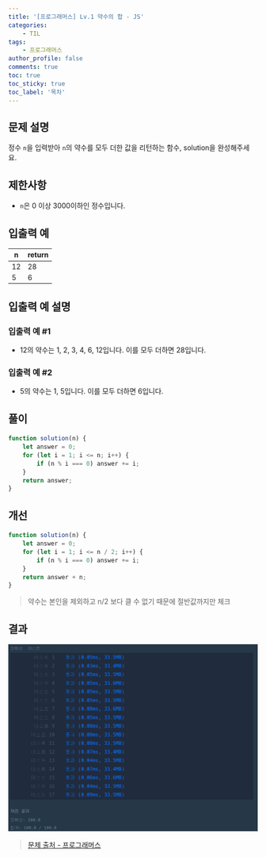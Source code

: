 ```yaml
---
title: '[프로그래머스] Lv.1 약수의 합 - JS'
categories:
    - TIL
tags:
    - 프로그래머스
author_profile: false
comments: true
toc: true
toc_sticky: true
toc_label: '목차'
---
```


## 문제 설명

정수 `n`을 입력받아 `n`의 약수를 모두 더한 값을 리턴하는 함수, solution을 완성해주세요.

## 제한사항

-   `n`은 0 이상 3000이하인 정수입니다.

## 입출력 예

| n   | return |
| --- | ------ |
| 12  | 28     |
| 5   | 6      |

## 입출력 예 설명

### 입출력 예 #1

-   12의 약수는 1, 2, 3, 4, 6, 12입니다. 이를 모두 더하면 28입니다.

### 입출력 예 #2

-   5의 약수는 1, 5입니다. 이를 모두 더하면 6입니다.

## 풀이

```javascript
function solution(n) {
    let answer = 0;
    for (let i = 1; i <= n; i++) {
        if (n % i === 0) answer += i;
    }
    return answer;
}
```

## 개선

```javascript
function solution(n) {
    let answer = 0;
    for (let i = 1; i <= n / 2; i++) {
        if (n % i === 0) answer += i;
    }
    return answer + n;
}
```

> 약수는 본인을 제외하고 n/2 보다 클 수 없기 때문에 절반값까지만 체크

## 결과

![result](/assets/images/2023/08/21/algorithm-03-result.png)

> [문제 출처 - 프로그래머스](https://school.programmers.co.kr/learn/courses/30/lessons/12928)
